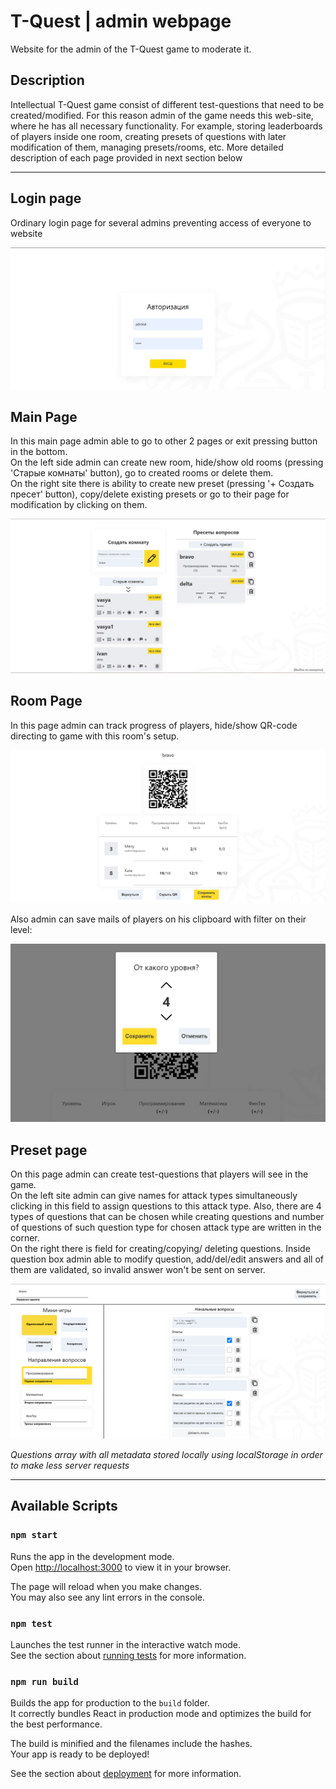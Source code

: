 # T-Quest | admin webpage

Website for the admin of the T-Quest game to moderate it.

## Description

Intellectual T-Quest game consist of different test-questions that need to be created/modified. For this reason 
admin of the game needs this web-site, where he has all necessary functionality. For example,
storing leaderboards of players inside one room, creating presets of questions with later modification of them, 
managing presets/rooms, etc. More detailed description of each page provided in next section below

___
## Login page
Ordinary login page for several admins preventing access of everyone to website 

![Login](src/images/login.png)

## Main Page
In this main page admin able to go to other 2 pages or exit pressing button in the bottom. <br/>
On the left side admin can create new room, hide/show old rooms (pressing 'Старые комнаты' button),
go to created rooms or delete them. <br/>
On the right site there is ability to create new preset (pressing '+ Создать пресет' button), copy/delete 
existing presets or go to their page for modification by clicking on them.

![MainPage](src/images/mainPage.png)

## Room Page
In this page admin can track progress of players, hide/show QR-code
directing to game with this room's setup.

![RoomPage](src/images/roomPage.png)

Also admin can save mails of players on his clipboard
with filter on their level:

![RoomPage](src/images/saveMails.png)

## Preset page
On this page admin can create test-questions that players will see in the game. <br/>
On the left site admin can give names for attack types simultaneously clicking in this field
to assign questions to this attack type. Also, there are 4 types of questions that 
can be chosen while creating questions and number of questions of such question type for chosen attack type are written
in the corner. <br/>
On the right there is field for creating/copying/ deleting questions. Inside question box
admin able to modify question, add/del/edit answers and all of them are validated, so invalid answer
won't be sent on server.

![PresetPage](src/images/presetPage.png)

*Questions array with all metadata stored locally using localStorage in order to make less server requests*

___
## Available Scripts


### `npm start`

Runs the app in the development mode.\
Open [http://localhost:3000](http://localhost:3000) to view it in your browser.

The page will reload when you make changes.\
You may also see any lint errors in the console.

### `npm test`

Launches the test runner in the interactive watch mode.\
See the section about [running tests](https://facebook.github.io/create-react-app/docs/running-tests) for more information.

### `npm run build`

Builds the app for production to the `build` folder.\
It correctly bundles React in production mode and optimizes the build for the best performance.

The build is minified and the filenames include the hashes.\
Your app is ready to be deployed!

See the section about [deployment](https://facebook.github.io/create-react-app/docs/deployment) for more information.